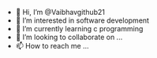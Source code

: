 - 👋 Hi, I’m @Vaibhavgithub21
- 👀 I’m interested in software development
- 🌱 I’m currently learning c programming
- 💞️ I’m looking to collaborate on ...
- 📫 How to reach me ...

<!---
Vaibhavgithub21/Vaibhavgithub21 is a ✨ special ✨ repository because its `README.md` (this file) appears on your GitHub profile.
You can click the Preview link to take a look at your changes.
--->
